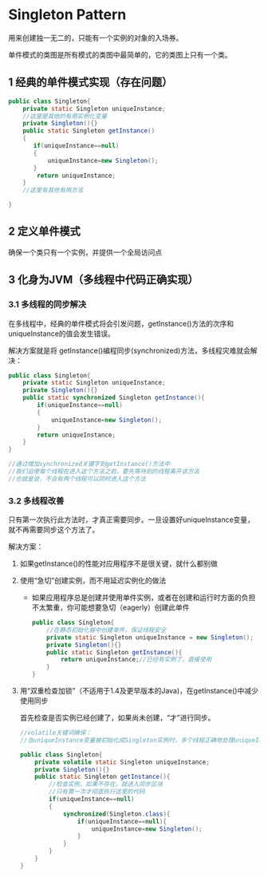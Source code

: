 # Singleton Pattern

用来创建独一无二的，只能有一个实例的对象的入场券。

单件模式的类图是所有模式的类图中最简单的，它的类图上只有一个类。

## 1 经典的单件模式实现（存在问题）

```java
public class Singleton{
    private static Singleton uniqueInstance;
    //这里是其他的有用实例化变量
    private Singleton(){}
    public static Singleton getInstance()
    {
       if(uniqueInstance==null)
       {
           uniqueInstance=new Singleton();
       }
        return uniqueInstance;
    }
    //这里有其他有用方法

}
```

## 2 定义单件模式

确保一个类只有一个实例，并提供一个全局访问点



##  3 化身为JVM（多线程中代码正确实现）

### 3.1 多线程的同步解决

在多线程中，经典的单件模式将会引发问题，getInstance()方法的次序和uniqueInstance的值会发生错误。

解决方案就是将 getInstance()编程同步(synchronized)方法，多线程灾难就会解决：

```java
public class Singleton{
    private static Singleton uniqueInstance;
    private Singleton(){}
    public static synchronized Singleton getInstance(){
        if(uniqueInstance==null)
        {
            uniqueInstance=new Singleton();
        }
        return uniqueInstance;
    }
}

//通过增加synchronized关键字到getInstance()方法中
//我们迫使每个线程在进入这个方法之前，要先等待别的线程离开该方法
//也就是说，不会有两个线程可以同时进入这个方法
```

### 3.2 多线程改善

只有第一次执行此方法时，才真正需要同步。一旦设置好uniqueInstance变量，就不再需要同步这个方法了。

解决方案：

1. 如果getInstance()的性能对应用程序不是很关键，就什么都别做

2. 使用“急切”创建实例，而不用延迟实例化的做法

   * 如果应用程序总是创建并使用单件实例，或者在创建和运行时方面的负担不太繁重，你可能想要急切（eagerly）创建此单件

     ```java
     public class Singleton{
         //在静态初始化器中创建单件，保证线程安全
         private static Singleton uniqueInstance = new Singleton();
         private Singleton(){}
         public static Singleton getInstance(){
             return uniqueInstance;//已经有实例了，直接使用
         }
     }
     
     ```

3. 用“双重检查加锁”（不适用于1.4及更早版本的Java)，在getInstance()中减少使用同步

   首先检查是否实例已经创建了，如果尚未创建，“才”进行同步。

   ```java
   //volatile关键词确保：
   //当uniqueInstance变量被初始化成Singleton实例时，多个线程正确地处理uniqueInstance变量。
   
   public class Singleton{
       private volatile static Singleton uniqueInstance;
       private Singleton(){}
       public static Singleton getInstance(){
           //检查实例，如果不存在，就进入同步区块
           //只有第一次才彻底执行这里的代码
           if(uniqueInstance==null)
           {
               synchronized(Singleton.class){
                   if(uniqueInstance==null){
                       uniqueInstance=new Singleton();
                   }
               }
           }
       }
   }
   ```

   